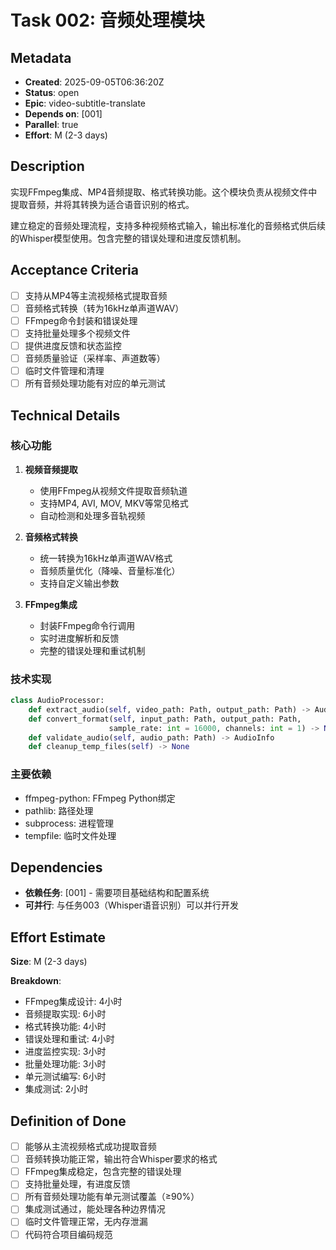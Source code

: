 # Task 002: 音频处理模块

## Metadata
- **Created**: 2025-09-05T06:36:20Z
- **Status**: open
- **Epic**: video-subtitle-translate
- **Depends on**: [001]
- **Parallel**: true
- **Effort**: M (2-3 days)

## Description
实现FFmpeg集成、MP4音频提取、格式转换功能。这个模块负责从视频文件中提取音频，并将其转换为适合语音识别的格式。

建立稳定的音频处理流程，支持多种视频格式输入，输出标准化的音频格式供后续的Whisper模型使用。包含完整的错误处理和进度反馈机制。

## Acceptance Criteria
- [ ] 支持从MP4等主流视频格式提取音频
- [ ] 音频格式转换（转为16kHz单声道WAV）
- [ ] FFmpeg命令封装和错误处理
- [ ] 支持批量处理多个视频文件
- [ ] 提供进度反馈和状态监控
- [ ] 音频质量验证（采样率、声道数等）
- [ ] 临时文件管理和清理
- [ ] 所有音频处理功能有对应的单元测试

## Technical Details
### 核心功能
1. **视频音频提取**
   - 使用FFmpeg从视频文件提取音频轨道
   - 支持MP4, AVI, MOV, MKV等常见格式
   - 自动检测和处理多音轨视频

2. **音频格式转换**
   - 统一转换为16kHz单声道WAV格式
   - 音频质量优化（降噪、音量标准化）
   - 支持自定义输出参数

3. **FFmpeg集成**
   - 封装FFmpeg命令行调用
   - 实时进度解析和反馈
   - 完整的错误处理和重试机制

### 技术实现
```python
class AudioProcessor:
    def extract_audio(self, video_path: Path, output_path: Path) -> AudioMetadata
    def convert_format(self, input_path: Path, output_path: Path, 
                      sample_rate: int = 16000, channels: int = 1) -> None
    def validate_audio(self, audio_path: Path) -> AudioInfo
    def cleanup_temp_files(self) -> None
```

### 主要依赖
- ffmpeg-python: FFmpeg Python绑定
- pathlib: 路径处理
- subprocess: 进程管理
- tempfile: 临时文件处理

## Dependencies
- **依赖任务**: [001] - 需要项目基础结构和配置系统
- **可并行**: 与任务003（Whisper语音识别）可以并行开发

## Effort Estimate
**Size**: M (2-3 days)

**Breakdown**:
- FFmpeg集成设计: 4小时
- 音频提取实现: 6小时
- 格式转换功能: 4小时
- 错误处理和重试: 4小时
- 进度监控实现: 3小时
- 批量处理功能: 3小时
- 单元测试编写: 6小时
- 集成测试: 2小时

## Definition of Done
- [ ] 能够从主流视频格式成功提取音频
- [ ] 音频转换功能正常，输出符合Whisper要求的格式
- [ ] FFmpeg集成稳定，包含完整的错误处理
- [ ] 支持批量处理，有进度反馈
- [ ] 所有音频处理功能有单元测试覆盖（≥90%）
- [ ] 集成测试通过，能处理各种边界情况
- [ ] 临时文件管理正常，无内存泄漏
- [ ] 代码符合项目编码规范
